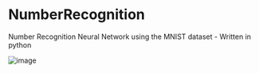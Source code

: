 # NumberRecognition
Number Recognition Neural Network using the MNIST dataset - Written in python

![image](https://user-images.githubusercontent.com/90630353/137974962-ff3a8be5-f710-45ba-9695-3adf1e573768.png)
